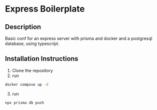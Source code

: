 # Express Boilerplate

## Description

Basic conf for an express server with prisma and docker and a postgresql database, using typescript.

## Installation Instructions

1. Clone the repository
2. run

```bash
docker compose up -d
```

3.  run

```bash
npx prisma db push
```
